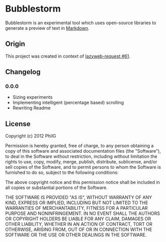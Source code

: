 Bubblestorm
===========
Bubblestorm is an experimental tool which uses open-source libraries to generate a preview of text in [Markdown](http://daringfireball.net/projects/markdown/). 

Origin
------
This project was created in context of [lazyweb-request #61](https://github.com/h5bp/lazyweb-requests/issues/61).


Changelog
---------
### 0.0.0 ###
* Sizing experiments
* Implementing intelligent (percentage based) scrolling
* Rewriting Readme

License
---------
Copyright (c) 2012 PhilG

Permission is hereby granted, free of charge, to any person obtaining a copy of this software and associated documentation files (the "Software"), to deal in the Software without restriction, including without limitation the rights to use, copy, modify, merge, publish, distribute, sublicense, and/or sell copies of the Software, and to permit persons to whom the Software is furnished to do so, subject to the following conditions:

The above copyright notice and this permission notice shall be included in all copies or substantial portions of the Software.

THE SOFTWARE IS PROVIDED "AS IS", WITHOUT WARRANTY OF ANY KIND, EXPRESS OR IMPLIED, INCLUDING BUT NOT LIMITED TO THE WARRANTIES OF MERCHANTABILITY, FITNESS FOR A PARTICULAR PURPOSE AND NONINFRINGEMENT. IN NO EVENT SHALL THE AUTHORS OR COPYRIGHT HOLDERS BE LIABLE FOR ANY CLAIM, DAMAGES OR OTHER LIABILITY, WHETHER IN AN ACTION OF CONTRACT, TORT OR OTHERWISE, ARISING FROM, OUT OF OR IN CONNECTION WITH THE SOFTWARE OR THE USE OR OTHER DEALINGS IN THE SOFTWARE.
